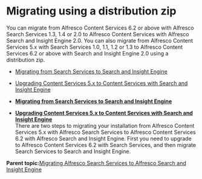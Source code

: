 # Migrating using a distribution zip

You can migrate from Alfresco Content Services 6.2 or above with Alfresco Search Services 1.3, 1.4 or 2.0 to Alfresco Content Services with Alfresco Search and Insight Engine 2.0. You can also migrate from Alfresco Content Services 5.x with Search Services 1.0, 1.1, 1.2 or 1.3 to Alfresco Content Services 6.2 or above with Search and Insight Engine 2.0 using a distribution zip.

-   [Migrating from Search Services to Search and Insight Engine](../tasks/upgrade-ss1.1-IE1.0.md)
-   [Upgrading Content Services 5.x to Content Services with Search and Insight Engine](../tasks/search-insight-upgrade2.md)

-   **[Migrating from Search Services to Search and Insight Engine](../tasks/upgrade-ss1.1-IE1.0.md)**  

-   **[Upgrading Content Services 5.x to Content Services with Search and Insight Engine](../tasks/search-insight-upgrade2.md)**  
There are two steps to migrating your installation from Alfresco Content Services 5.x with Alfresco Search Services to Alfresco Content Services 6.2 with Alfresco Search and Insight Engine. First you need to upgrade to Alfresco Content Services 6.2 with Search Services, and then migrate Search Services to Search and Insight Engine.

**Parent topic:**[Migrating Alfresco Search Services to Alfresco Search and Insight Engine](../concepts/search-insight-engine-upgrade-intro.md)

